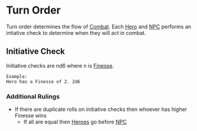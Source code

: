 # Turn Order

Turn order determines the flow of [Combat](Rules/Combat/README). Each [Hero](Definitions/Hero) and [NPC](Definitions/NPC) performs an intiative check to determine when they will act in combat.

## Initiative Check

Initiative checks are nd6 where n is [Finesse](Definitions/Stats/Finesse).

```
Example:
Hero has a Finesse of 2. 2d6
```

### Additional Rulings

- If there are duplicate rolls on initiative checks then whoever has higher Finesse wins
  - If all are equal then [Heroes](Definitions/Hero) go before [NPC](Definitions/NPC)
